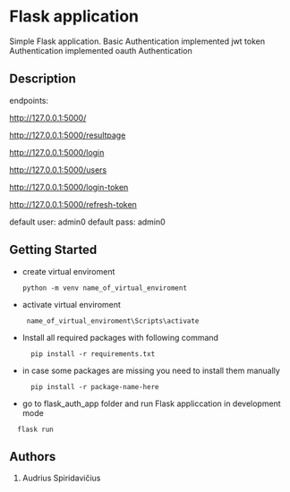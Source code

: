 # Flask application

Simple Flask application.
Basic Authentication implemented
jwt token Authentication implemented
oauth Authentication

## Description

endpoints:

  http://127.0.0.1:5000/
  
  http://127.0.0.1:5000/resultpage
  
  http://127.0.0.1:5000/login
  
  http://127.0.0.1:5000/users
  
  http://127.0.0.1:5000/login-token
  
  http://127.0.0.1:5000/refresh-token



default user: admin0
default pass: admin0

## Getting Started
* create virtual enviroment
    ```
    python -m venv name_of_virtual_enviroment
    ```
* activate virtual enviroment
    ```
     name_of_virtual_enviroment\Scripts\activate
    ```

* Install all required packages with following command
  ```
    pip install -r requirements.txt
  ```
* in case some packages are missing you need to install them manually
  ```
    pip install -r package-name-here
  ```
* go to flask_auth_app folder and run Flask appliccation in development mode
```
  flask run
```

## Authors

1. Audrius Spiridavičius

